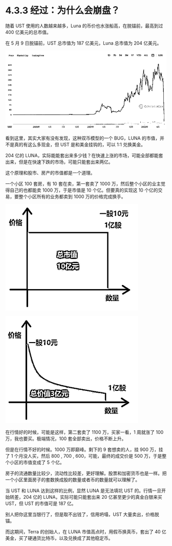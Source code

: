 # 4.3.3 经过：为什么会崩盘？

随着 UST 使用的人数越来越多，Luna 的币价也水涨船高，在脱锚前，最高到过 400 亿美元的总市值。

在 5 月 9 日脱锚前，UST 总市值为 187 亿美元，Luna 总市值为 204 亿美元。

![](img/e0c1ecc67e683fe4f0ae514ad22b57e1.png)

看到这里，其实大家有没有发现，这种双币模型的一个 BUG，LUNA 的市值，并不是真的有这么多现金，但 UST 是和美金挂钩的，可以 1:1 兑换美金。

204 亿的 LUNA，实际能能套出来多少钱？在快速上涨的市场，可能全部都能套出来，但是在快速下跌的市场，可能只能套出来两亿。

这个原理和股市、房产的市值都是一个道理。

一个小区 100 套房，有 10 套在卖，第一套卖了 1000 万，然后整个小区的业主觉得自己的也都能卖 1000 万，于是市值是 10 个亿。但要真的实现这 10 个亿的交易，要整个小区所有的业务都卖到 1000 万的价格完成换手。

![](img/8a0732fe8025026f8cd46362fb6d217b.png)

![](img/e0338632e41bc6e0f99197394583e3bd.png)

在行情好的时候，可能是这样，第二套卖了 1100 万，买家一看，1 周就涨了 100 万，我也要买。极端情况，100 套全部卖出，价格不断上升。

但是在行情不好的时候。1000 万即巅峰。剩下的 9 套想卖的人，挂 900 万，挂了 1 个月没人买，然后 800 , 700 , 600，可能，最终的成交价是 500 万，于是整个小区的市值变成了 5 个亿。

房子的流通数量比较少，流动性比较差，更好理解。股票和加密货币也是一样。把一个小区里面房子的套数换成股的数量或者币的数量就可以理解了。

当 UST 和 LUNA 达到这样的比例，显然 LUNA 是无法填坑 UST 的。行情一旦开始转差，204 亿的 LUNA，实际可能只能套出来 20 亿甚至更少的真金白银来买 UST，但 UST 的市值可是 187 亿。

别人把你这里当银行了，但是取不出钱了，信用坍塌，UST 大量卖出，价格脱锚。

而这期间，Terra 的创始人，在 LUNA 市值高点时，用假币换真币，套出了 40 亿美金，买了硬通货比特币，以及兑换成了其他稳定币。